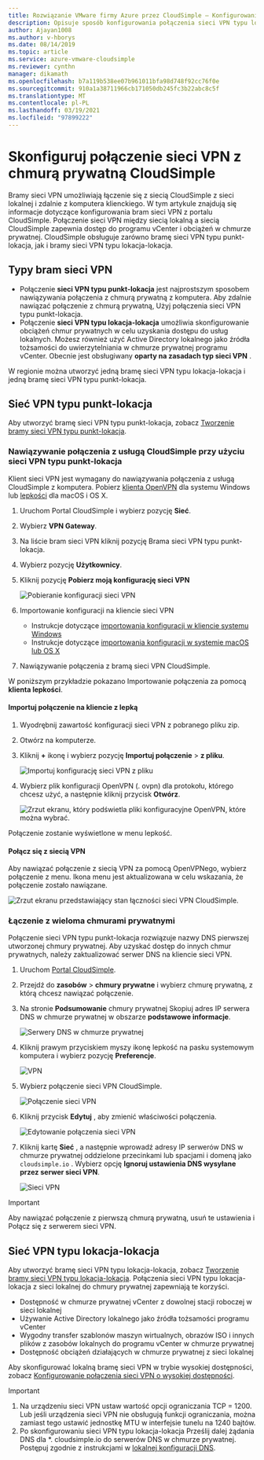 ```yaml
---
title: Rozwiązanie VMware firmy Azure przez CloudSimple — Konfigurowanie sieci VPN między lokalną i chmurą prywatną
description: Opisuje sposób konfigurowania połączenia sieci VPN typu lokacja-lokacja lub punkt-lokacja między siecią lokalną i chmurą prywatną CloudSimple
author: Ajayan1008
ms.author: v-hborys
ms.date: 08/14/2019
ms.topic: article
ms.service: azure-vmware-cloudsimple
ms.reviewer: cynthn
manager: dikamath
ms.openlocfilehash: b7a119b538ee07b961011bfa98d748f92cc76f0e
ms.sourcegitcommit: 910a1a38711966cb171050db245fc3b22abc8c5f
ms.translationtype: MT
ms.contentlocale: pl-PL
ms.lasthandoff: 03/19/2021
ms.locfileid: "97899222"
---
```

# <a name="configure-a-vpn-connection-to-your-cloudsimple-private-cloud"></a>Skonfiguruj połączenie sieci VPN z chmurą prywatną CloudSimple

Bramy sieci VPN umożliwiają łączenie się z siecią CloudSimple z sieci lokalnej i zdalnie z komputera klienckiego.  W tym artykule znajdują się informacje dotyczące konfigurowania bram sieci VPN z portalu CloudSimple.  Połączenie sieci VPN między siecią lokalną a siecią CloudSimple zapewnia dostęp do programu vCenter i obciążeń w chmurze prywatnej. CloudSimple obsługuje zarówno bramę sieci VPN typu punkt-lokacja, jak i bramy sieci VPN typu lokacja-lokacja.

## <a name="vpn-gateway-types"></a>Typy bram sieci VPN

* Połączenie **sieci VPN typu punkt-lokacja** jest najprostszym sposobem nawiązywania połączenia z chmurą prywatną z komputera. Aby zdalnie nawiązać połączenie z chmurą prywatną, Użyj połączenia sieci VPN typu punkt-lokacja.
* Połączenie **sieci VPN typu lokacja-lokacja** umożliwia skonfigurowanie obciążeń chmur prywatnych w celu uzyskania dostępu do usług lokalnych. Możesz również użyć Active Directory lokalnego jako źródła tożsamości do uwierzytelniania w chmurze prywatnej programu vCenter.  Obecnie jest obsługiwany **oparty na zasadach typ sieci VPN** .

W regionie można utworzyć jedną bramę sieci VPN typu lokacja-lokacja i jedną bramę sieci VPN typu punkt-lokacja.

## <a name="point-to-site-vpn"></a>Sieć VPN typu punkt-lokacja

Aby utworzyć bramę sieci VPN typu punkt-lokacja, zobacz [Tworzenie bramy sieci VPN typu punkt-lokacja](vpn-gateway.md#create-point-to-site-vpn-gateway).

### <a name="connect-to-cloudsimple-using-point-to-site-vpn"></a>Nawiązywanie połączenia z usługą CloudSimple przy użyciu sieci VPN typu punkt-lokacja

Klient sieci VPN jest wymagany do nawiązywania połączenia z usługą CloudSimple z komputera.  Pobierz [klienta OpenVPN](https://openvpn.net/community-downloads/) dla systemu Windows lub [lepkości](https://www.sparklabs.com/viscosity/download/) dla macOS i OS X.

1. Uruchom Portal CloudSimple i wybierz pozycję **Sieć**.
2. Wybierz **VPN Gateway**.
3. Na liście bram sieci VPN kliknij pozycję Brama sieci VPN typu punkt-lokacja.
4. Wybierz pozycję **Użytkownicy**.
5. Kliknij pozycję **Pobierz moją konfigurację sieci VPN**

    ![Pobieranie konfiguracji sieci VPN](media/download-p2s-vpn-configuration.png)

6. Importowanie konfiguracji na kliencie sieci VPN

    * Instrukcje dotyczące [importowania konfiguracji w kliencie systemu Windows](https://openvpn.net/vpn-server-resources/connecting-to-access-server-with-windows/#openvpn-open-source-openvpn-gui-program)
    * Instrukcje dotyczące [importowania konfiguracji w systemie macOS lub OS X](https://www.sparklabs.com/support/kb/article/getting-started-with-viscosity-mac/#creating-your-first-connection)

7. Nawiązywanie połączenia z bramą sieci VPN CloudSimple.

W poniższym przykładzie pokazano Importowanie połączenia za pomocą **klienta lepkości**.

#### <a name="import-connection-on-viscosity-client"></a>Importuj połączenie na kliencie z lepką

1. Wyodrębnij zawartość konfiguracji sieci VPN z pobranego pliku zip.

2. Otwórz na komputerze.

3. Kliknij **+** ikonę i wybierz pozycję **Importuj połączenie**  >  **z pliku**.

    ![Importuj konfigurację sieci VPN z pliku](media/import-p2s-vpn-config.png)

4. Wybierz plik konfiguracji OpenVPN (. ovpn) dla protokołu, którego chcesz użyć, a następnie kliknij przycisk **Otwórz**.

    ![Zrzut ekranu, który podświetla pliki konfiguracyjne OpenVPN, które można wybrać.](media/import-p2s-vpn-config-choose-ovpn.png)

Połączenie zostanie wyświetlone w menu lepkość.

#### <a name="connect-to-the-vpn"></a>Połącz się z siecią VPN

Aby nawiązać połączenie z siecią VPN za pomocą OpenVPNego, wybierz połączenie z menu. Ikona menu jest aktualizowana w celu wskazania, że połączenie zostało nawiązane.

![Zrzut ekranu przedstawiający stan łączności sieci VPN CloudSimple.](media/vis03.png)

### <a name="connecting-to-multiple-private-clouds"></a>Łączenie z wieloma chmurami prywatnymi

Połączenie sieci VPN typu punkt-lokacja rozwiązuje nazwy DNS pierwszej utworzonej chmury prywatnej. Aby uzyskać dostęp do innych chmur prywatnych, należy zaktualizować serwer DNS na kliencie sieci VPN.

1. Uruchom [Portal CloudSimple](access-cloudsimple-portal.md).

2. Przejdź do **zasobów**  >  **chmury prywatne** i wybierz chmurę prywatną, z którą chcesz nawiązać połączenie.

3. Na stronie **Podsumowanie** chmury prywatnej Skopiuj adres IP serwera DNS w chmurze prywatnej w obszarze **podstawowe informacje**.

    ![Serwery DNS w chmurze prywatnej](media/private-cloud-dns-server.png)

4. Kliknij prawym przyciskiem myszy ikonę lepkość na pasku systemowym komputera i wybierz pozycję **Preferencje**.

    ![VPN](media/vis00.png)

5. Wybierz połączenie sieci VPN CloudSimple.

    ![Połączenie sieci VPN](media/viscosity-client.png)

6. Kliknij przycisk **Edytuj** , aby zmienić właściwości połączenia.

    ![Edytowanie połączenia sieci VPN](media/viscosity-edit-connection.png)

7. Kliknij kartę **Sieć** , a następnie wprowadź adresy IP serwerów DNS w chmurze prywatnej oddzielone przecinkami lub spacjami i domeną jako ```cloudsimple.io``` .  Wybierz opcję **Ignoruj ustawienia DNS wysyłane przez serwer sieci VPN**.

    ![Sieci VPN](media/viscosity-edit-connection-networking.png)

> [!IMPORTANT]
> Aby nawiązać połączenie z pierwszą chmurą prywatną, usuń te ustawienia i Połącz się z serwerem sieci VPN.

## <a name="site-to-site-vpn"></a>Sieć VPN typu lokacja-lokacja

Aby utworzyć bramę sieci VPN typu lokacja-lokacja, zobacz [Tworzenie bramy sieci VPN typu lokacja-lokacja](vpn-gateway.md#set-up-a-site-to-site-vpn-gateway).  Połączenia sieci VPN typu lokacja-lokacja z sieci lokalnej do chmury prywatnej zapewniają te korzyści.  

* Dostępność w chmurze prywatnej vCenter z dowolnej stacji roboczej w sieci lokalnej
* Używanie Active Directory lokalnego jako źródła tożsamości programu vCenter
* Wygodny transfer szablonów maszyn wirtualnych, obrazów ISO i innych plików z zasobów lokalnych do programu vCenter w chmurze prywatnej
* Dostępność obciążeń działających w chmurze prywatnej z sieci lokalnej

Aby skonfigurować lokalną bramę sieci VPN w trybie wysokiej dostępności, zobacz [Konfigurowanie połączenia sieci VPN o wysokiej dostępności](high-availability-vpn-connection.md).

> [!IMPORTANT]
>    1. Na urządzeniu sieci VPN ustaw wartość opcji ograniczania TCP = 1200. Lub jeśli urządzenia sieci VPN nie obsługują funkcji ograniczania, można zamiast tego ustawić jednostkę MTU w interfejsie tunelu na 1240 bajtów.
> 2. Po skonfigurowaniu sieci VPN typu lokacja-lokacja Prześlij dalej żądania DNS dla *. cloudsimple.io do serwerów DNS w chmurze prywatnej.  Postępuj zgodnie z instrukcjami w [lokalnej konfiguracji DNS](on-premises-dns-setup.md).

